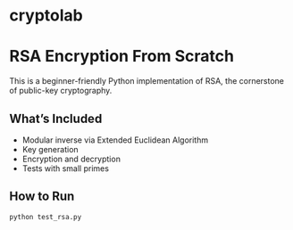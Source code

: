 # cryptolab
#  RSA Encryption From Scratch

This is a beginner-friendly Python implementation of RSA, the cornerstone of public-key cryptography.

##  What’s Included
- Modular inverse via Extended Euclidean Algorithm
- Key generation
- Encryption and decryption
- Tests with small primes

##  How to Run
```bash
python test_rsa.py
